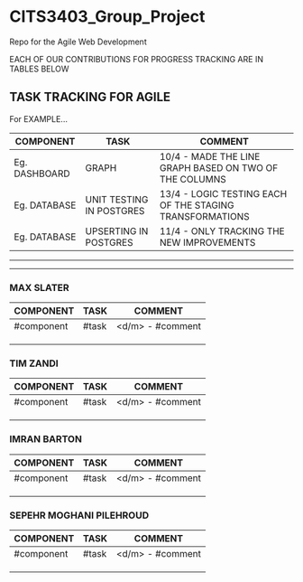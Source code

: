 # CITS3403_Group_Project

Repo for the Agile Web Development

EACH OF OUR CONTRIBUTIONS FOR PROGRESS TRACKING ARE IN TABLES BELOW

## TASK TRACKING FOR AGILE

For EXAMPLE...

| COMPONENT     | TASK                     | COMMENT                                                  |
| ------------- | ------------------------ | -------------------------------------------------------- |
| Eg. DASHBOARD | GRAPH                    | 10/4 - MADE THE LINE GRAPH BASED ON TWO OF THE COLUMNS   |
| Eg. DATABASE  | UNIT TESTING IN POSTGRES | 13/4 - LOGIC TESTING EACH OF THE STAGING TRANSFORMATIONS |
| Eg. DATABASE  | UPSERTING IN POSTGRES    | 11/4 - ONLY TRACKING THE NEW IMPROVEMENTS                |

---

---

### MAX SLATER

| COMPONENT  | TASK  | COMMENT          |
| ---------- | ----- | ---------------- |
| #component | #task | <d/m> - #comment |
|            |       |                  |
|            |       |                  |
|            |       |                  |

### TIM ZANDI

| COMPONENT  | TASK  | COMMENT          |
| ---------- | ----- | ---------------- |
| #component | #task | <d/m> - #comment |
|            |       |                  |
|            |       |                  |
|            |       |                  |

### IMRAN BARTON

| COMPONENT  | TASK  | COMMENT          |
| ---------- | ----- | ---------------- |
| #component | #task | <d/m> - #comment |
|            |       |                  |
|            |       |                  |
|            |       |                  |

### SEPEHR MOGHANI PILEHROUD

| COMPONENT  | TASK  | COMMENT          |
| ---------- | ----- | ---------------- |
| #component | #task | <d/m> - #comment |
|            |       |                  |
|            |       |                  |
|            |       |                  |
